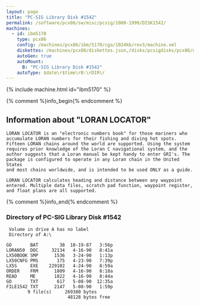 ```yaml
---
layout: page
title: "PC-SIG Library Disk #1542"
permalink: /software/pcx86/sw/misc/pcsig/1000-1999/DISK1542/
machines:
  - id: ibm5170
    type: pcx86
    config: /machines/pcx86/ibm/5170/cga/1024kb/rev3/machine.xml
    diskettes: /machines/pcx86/diskettes.json,/disks/pcsigdisks/pcx86/diskettes.json
    autoGen: true
    autoMount:
      B: "PC-SIG Library Disk #1542"
    autoType: $date\r$time\rB:\rDIR\r
---
```


{% include machine.html id="ibm5170" %}

{% comment %}info_begin{% endcomment %}

## Information about "LORAN LOCATOR"

    LORAN LOCATOR is an "electronic numbers book" for those mariners who
    accumulate LORAN numbers for their fishing and diving hot spots.
    Fifteen LORAN chains around the world are supported. Using the system
    requires prior knowledge of the Loran C navigational system, and the
    author suggests that a Loran manual be kept handy to enter GRI's. The
    package is configured to operate in any Loran chain in the United States
    and most chains worldwide, and is intended to be used ONLY as a guide.
    
    LORAN LOCATOR calculates heading and distance between any waypoint
    entered. Multiple data files, scratch pad function, waypoint register,
    and float plans are all supported.
{% comment %}info_end{% endcomment %}


### Directory of PC-SIG Library Disk #1542

     Volume in drive A has no label
     Directory of A:\

    GO       BAT        38  10-19-87   3:56p
    LORAN50  DOC     32134   4-16-90   8:41a
    LX50BOOK SMP      1536   3-24-90   1:13p
    LX50CNFG PMS       175   4-23-90   7:39p
    LX5S     EXE    229102   4-24-90   8:59a
    ORDER    FRM      1809   4-16-90   8:18a
    READ     ME       1822   4-16-90   8:44a
    GO       TXT       617   5-08-90  12:35a
    FILE1542 TXT      2147   5-08-90   1:59p
            9 file(s)     269380 bytes
                           48128 bytes free
